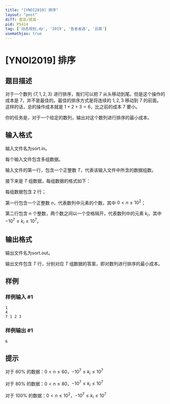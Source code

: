 ```yaml
---
title: "[YNOI2019] 排序"
layout: "post"
diff: 普及/提高-
pid: P5414
tag: ['动态规划,dp', '2019', '各省省选', '云南']
usemathjax: true
---
```


# [YNOI2019] 排序
## 题目描述

对于一个数列 $\{7, 1, 2, 3\}$ 进行排序，我们可以把 $7$ 从头移动到尾。但是这个操作的成本是 $7$，并不是最佳的。最佳的排序方式是将连续的 $1,2,3$ 移动到 $7$ 的前面。这样的话，总的操作成本就是 $1+2+3=6$，比之前的成本 $7$ 要小。

你的任务是，对于一个给定的数列，输出对这个数列进行排序的最小成本。
## 输入格式

输入文件名为sort.in。

每个输入文件包含多组数据。

输入文件的第一行，包含一个正整数 $T$，代表该输入文件中所含的数据组数。

接下来是 $T$ 组数据，每组数据的格式如下：

每组数据包含 $2$ 行；

第一行包含一个正整数 $n$，代表数列中元素的个数，其中 $0 < n \leq 10^2$；

第二行包含 $n$ 个整数，两个数之间以一个空格隔开，代表数列中的元素 $k_i$，其中$-10^{7} \leq k_i \leq 10^{7}$。
## 输出格式

输出文件名为sort.out。

输出文件包含 $T$ 行，分别对应 $T$ 组数据的答案，即对数列进行排序的最小成本。
## 样例

### 样例输入 #1
```
1
4
7 1 2 3
```
### 样例输出 #1
```
6
```
## 提示

对于 $60\%$ 的数据：$0 < n \leq 60$，$-10^{7} \leq k_i \leq 10^{7}$

对于 $80\%$ 的数据：$0 < n \leq 80$，$-10^{7} \leq k_i \leq 10^{7}$

对于 $100\%$ 的数据：$0 < n ≤ 10^2$，$-10^{7} \leq k_i \leq 10^{7}$

